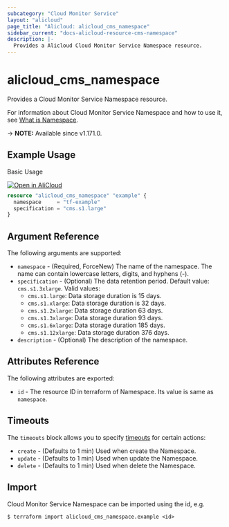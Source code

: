 ```yaml
---
subcategory: "Cloud Monitor Service"
layout: "alicloud"
page_title: "Alicloud: alicloud_cms_namespace"
sidebar_current: "docs-alicloud-resource-cms-namespace"
description: |-
  Provides a Alicloud Cloud Monitor Service Namespace resource.
---
```


# alicloud_cms_namespace

Provides a Cloud Monitor Service Namespace resource.

For information about Cloud Monitor Service Namespace and how to use it, see [What is Namespace](https://www.alibabacloud.com/help/en/cloudmonitor/latest/createhybridmonitornamespace).

-> **NOTE:** Available since v1.171.0.

## Example Usage

Basic Usage

<div style="display: block;margin-bottom: 40px;"><div class="oics-button" style="float: right;position: absolute;margin-bottom: 10px;">
  <a href="https://api.aliyun.com/terraform?resource=alicloud_cms_namespace&exampleId=21824ffe-22ff-339a-af06-13bd61a2ebcee92bf83a&activeTab=example&spm=docs.r.cms_namespace.0.21824ffe22&intl_lang=EN_US" target="_blank">
    <img alt="Open in AliCloud" src="https://img.alicdn.com/imgextra/i1/O1CN01hjjqXv1uYUlY56FyX_!!6000000006049-55-tps-254-36.svg" style="max-height: 44px; max-width: 100%;">
  </a>
</div></div>

```terraform
resource "alicloud_cms_namespace" "example" {
  namespace     = "tf-example"
  specification = "cms.s1.large"
}
```

## Argument Reference

The following arguments are supported:

* `namespace` - (Required, ForceNew) The name of the namespace. The name can contain lowercase letters, digits, and hyphens (-).
* `specification` - (Optional) The data retention period. Default value: `cms.s1.3xlarge`. Valid values:
  - `cms.s1.large`: Data storage duration is 15 days.
  - `cms.s1.xlarge`: Data storage duration is 32 days.
  - `cms.s1.2xlarge`: Data storage duration 63 days.
  - `cms.s1.3xlarge`: Data storage duration 93 days.
  - `cms.s1.6xlarge`: Data storage duration 185 days.
  - `cms.s1.12xlarge`: Data storage duration 376 days.
* `description` - (Optional) The description of the namespace.

## Attributes Reference

The following attributes are exported:

* `id` - The resource ID in terraform of Namespace. Its value is same as `namespace`.

## Timeouts

The `timeouts` block allows you to specify [timeouts](https://developer.hashicorp.com/terraform/language/resources/syntax#operation-timeouts) for certain actions:

* `create` - (Defaults to 1 min) Used when create the Namespace.
* `update` - (Defaults to 1 min) Used when update the Namespace.
* `delete` - (Defaults to 1 min) Used when delete the Namespace.

## Import

Cloud Monitor Service Namespace can be imported using the id, e.g.

```shell
$ terraform import alicloud_cms_namespace.example <id>
```

